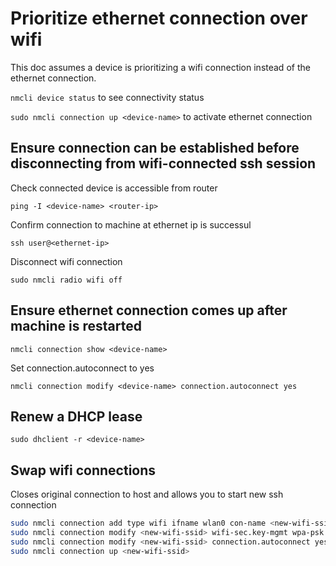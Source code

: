 # Prioritize ethernet connection over wifi

This doc assumes a device is prioritizing a wifi connection instead of the ethernet connection.

`nmcli device status` to see connectivity status

`sudo nmcli connection up <device-name>` to activate ethernet connection

## Ensure connection can be established before disconnecting from wifi-connected ssh session

Check connected device is accessible from router

`ping -I <device-name> <router-ip>`

Confirm connection to machine at ethernet ip is successul

`ssh user@<ethernet-ip>`

Disconnect wifi connection

`sudo nmcli radio wifi off`

## Ensure ethernet connection comes up after machine is restarted

`nmcli connection show <device-name>`

Set connection.autoconnect to yes

`nmcli connection modify <device-name> connection.autoconnect yes`

## Renew a DHCP lease

`sudo dhclient -r <device-name>`

## Swap wifi connections

Closes original connection to host and allows you to start new ssh connection

```bash
sudo nmcli connection add type wifi ifname wlan0 con-name <new-wifi-ssid-connection-name> ssid <new-wifi-ssid>
sudo nmcli connection modify <new-wifi-ssid> wifi-sec.key-mgmt wpa-psk wifi-sec.psk "<new-wifi-ssid-password>"
sudo nmcli connection modify <new-wifi-ssid> connection.autoconnect yes
sudo nmcli connection up <new-wifi-ssid>
```
